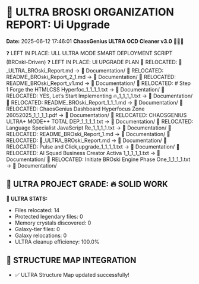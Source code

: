# 🌌 ULTRA BROSKI ORGANIZATION REPORT: Ui Upgrade
**Date:** 2025-06-12 17:46:01
**ChaosGenius ULTRA OCD Cleaner v3.0** 🧠💜🌌

❓ LEFT IN PLACE: ULL ULTRA MODE SMART DEPLOYMENT SCRIPT (BROski-Driven)
❓ LEFT IN PLACE: UI UPGRADE PLAN
📁 RELOCATED: 🌌_ULTRA_BROski_Report.md → 📝 Documentation/
📁 RELOCATED: README_BROski_Report_2_1.md → 📝 Documentation/
📁 RELOCATED: README_BROski_Report_v1.md → 📝 Documentation/
📁 RELOCATED: # Step 1 Forge the HTMLCSS Hyperfoc_1_1_1_1.txt → 📝 Documentation/
📁 RELOCATED: YES, Let’s Start Implementing 🔥_1_1_1_1.txt → 📝 Documentation/
📁 RELOCATED: README_BROski_Report_1_1_1.md → 📝 Documentation/
📁 RELOCATED: ChaosGenius Dashboard Hyperfocus Zone 26052025_1_1_1_1.pdf → 📝 Documentation/
📁 RELOCATED: CHAOSGENIUS ULTRA+ MODE++ TOTAL DEP_1_1_1_1.txt → 📝 Documentation/
📁 RELOCATED: Language  Specialist JavaScript  Re_1_1_1_1.txt → 📝 Documentation/
📁 RELOCATED: README_BROski_Report_1.md → 📝 Documentation/
📁 RELOCATED: 🌌_ULTRA_BROski_Report.md → 📝 Documentation/
📁 RELOCATED: Pulse and Click,upgrade_1_1_1_1.txt → 📝 Documentation/
📁 RELOCATED: AI Squad Business Creator Activa 1_1_1_1_1.txt → 📝 Documentation/
📁 RELOCATED: Initiate BROski Engine Phase One_1_1_1_1.txt → 📝 Documentation/

## 🌌 ULTRA PROJECT GRADE: 🔥 SOLID WORK
**🧠 ULTRA STATS:**
- Files relocated: 14
- Protected legendary files: 0
- Memory crystals discovered: 0
- Galaxy-tier files: 0
- Galaxy relocations: 0
- ULTRA cleanup efficiency: 100.0%

## 🔄 STRUCTURE MAP INTEGRATION
- ✅ ULTRA Structure Map updated successfully!